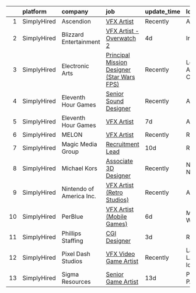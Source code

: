 

|    | platform    | company                  | job                                                                                                                                                 | update_time   | location                   |
|---:|:------------|:-------------------------|:----------------------------------------------------------------------------------------------------------------------------------------------------|:--------------|:---------------------------|
|  1 | SimplyHired | Ascendion                | [VFX Artist](https://www.simplyhired.com/job/E_ospUP0io1uaJ0bGyJBrt8xBfKum3M-ZPxzaPr7S-smE_z5hHROSg?q=vfx+designer)                                 | Recently      | Austin, TX                 |
|  2 | SimplyHired | Blizzard Entertainment   | [VFX Artist - Overwatch 2](https://www.simplyhired.com/job/SpWEwtdTOqjoKcfKhb9VP7WFjh0n2blJsufC7u4_uZl_4nNxOv6NdA?q=vfx+designer)                   | 4d            | Irvine, CA                 |
|  3 | SimplyHired | Electronic Arts          | [Principal Mission Designer (Star Wars FPS)](https://www.simplyhired.com/job/LnC4Txex9Q25oMNDc6jfNrgoyXRQIfXJUuR8YUsVXn-XwIKE5nul7w?q=vfx+designer) | Recently      | Los Angeles, CA            |
|  4 | SimplyHired | Eleventh Hour Games      | [Senior Sound Designer](https://www.simplyhired.com/job/m3fXMhDWw3f_NUpsSVugSZRrdJsTe_r_DnHoundeoevw8Rm8xIgvjA?q=vfx+designer)                      | Recently      | Austin, TX                 |
|  5 | SimplyHired | Eleventh Hour Games      | [VFX Artist](https://www.simplyhired.com/job/1tgbaJezyM7TP2elBOtX_Y38Kc1HAzwui5q9KpJhp4nV6q0zzW6gqg?q=vfx+designer)                                 | 7d            | Austin, TX                 |
|  6 | SimplyHired | MELON                    | [VFX Artist](https://www.simplyhired.com/job/ZlE6DoZZAGwjx-hb7jgq6mKOFJ4o2BbCOFV1LhCs82cHd8MZB_5hqw?q=vfx+designer)                                 | Recently      | Remote                     |
|  7 | SimplyHired | Magic Media Group        | [Recruitment Lead](https://www.simplyhired.com/job/z9EiqeveN1dIIPb9M490x9z5jh9jZla-gwazSKEX0g4CIeDezWKF1Q?q=vfx+designer)                           | 10d           | Remote                     |
|  8 | SimplyHired | Michael Kors             | [Associate 3D Designer](https://www.simplyhired.com/job/oA5-Lek-2uaRW8S5NCvg1zEbTmPPs4tIDzKgBrrj6sHKbBi7xZyYOA?q=vfx+designer)                      | Recently      | New York, NY               |
|  9 | SimplyHired | Nintendo of America Inc. | [VFX Artist (Retro Studios)](https://www.simplyhired.com/job/68cBZ4AnaX3uJLP_81lfn13A6t8yKts3xr2qIByoC9NGhqKEGg7RRg?q=vfx+designer)                 | Recently      | Austin, TX                 |
| 10 | SimplyHired | PerBlue                  | [VFX Artist (Mobile Games)](https://www.simplyhired.com/job/3w3IWbUPo8LEhKh4_E9Ae6lM_iQHHEbkSUEhpCsZcIPzqByS9ZSPUw?q=vfx+designer)                  | 6d            | Madison, WI                |
| 11 | SimplyHired | Phillips Staffing        | [CGI Designer](https://www.simplyhired.com/job/PiAyJlOPkDDt_rNAsU_6STNx4-BI3L1Cn2Xm-_HrAkFD2O4GMhIxNA?q=vfx+designer)                               | 3d            | Remote                     |
| 12 | SimplyHired | Pixel Dash Studios       | [VFX Video Game Artist](https://www.simplyhired.com/job/Nik9HyIuDEXg8QAZiL6Qs8maTPZCiTGPlvmvAXm2N23J09tm69Mqog?q=vfx+designer)                      | Recently      | Lafayette, LA +3 locations |
| 13 | SimplyHired | Sigma Resources          | [Senior Game Artist](https://www.simplyhired.com/job/dTjtz4SbZdH1kU6eW50uqwMvSWKP9-fqjeWPphp6LOfQKu41w3UKkQ?q=vfx+designer)                         | 13d           | Pittsburgh, PA             |